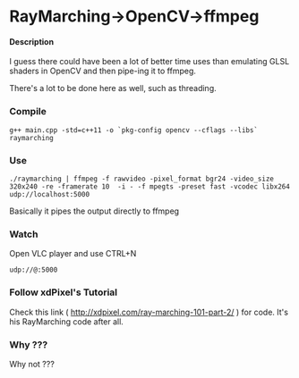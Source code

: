 # RayMarching->OpenCV->ffmpeg

#### Description

I guess there could have been a lot of better time uses than emulating GLSL shaders in OpenCV and then pipe-ing it to ffmpeg.

There's a lot to be done here as well, such as threading.

### Compile

```
g++ main.cpp -std=c++11 -o `pkg-config opencv --cflags --libs` raymarching
```

### Use
```
./raymarching | ffmpeg -f rawvideo -pixel_format bgr24 -video_size 320x240 -re -framerate 10  -i - -f mpegts -preset fast -vcodec libx264 udp://localhost:5000
```
Basically it pipes the output directly to ffmpeg

### Watch
Open VLC player and use CTRL+N
```
udp://@:5000
```

### Follow xdPixel's Tutorial

Check this link ( http://xdpixel.com/ray-marching-101-part-2/ ) for code. It's his RayMarching code after all.

### Why ???
Why not ???
